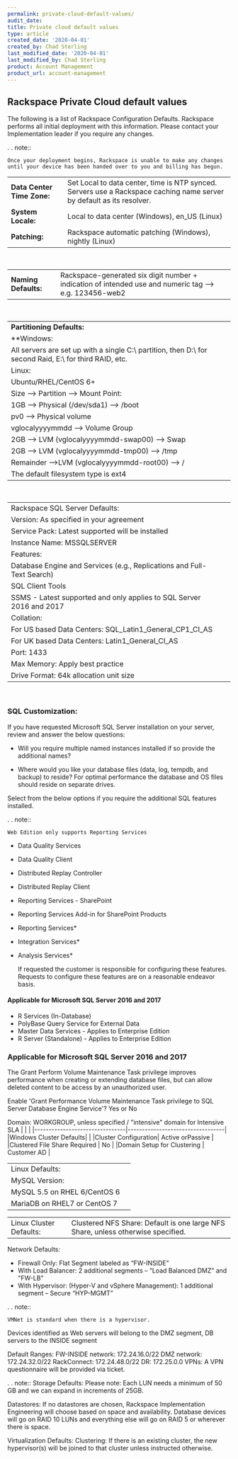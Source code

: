 ```yaml
---
permalink: private-cloud-default-values/
audit_date:
title: Private cloud default values
type: article
created_date: '2020-04-01'
created_by: Chad Sterling
last_modified_date: '2020-04-01'
last_modified_by: Chad Sterling
product: Account Management
product_url: account-management
---
```


## Rackspace Private Cloud default values
The following is a list of Rackspace Configuration Defaults. Rackspace performs all initial deployment with this information. Please contact your Implementation leader if you require any changes.

. . note::

    Once your deployment begins, Rackspace is unable to make any changes until your device has been handed over to you and billing has begun.

|                                |                                  |
|--------------------------------|----------------------------------|
|**Data Center Time Zone:**      | Set Local to data center, time is NTP synced. Servers use a Rackspace caching name server by default as its resolver.|
|**System Locale:** | Local to data center (Windows), en_US (Linux)|
|**Patching:** | Rackspace automatic patching (Windows), nightly (Linux)|

&nbsp;

|                                |                                  |
|--------------------------------|----------------------------------|
|**Naming Defaults:**| Rackspace-generated six digit number + indication of intended use and numeric tag --> e.g. 123456-web2|

&nbsp;

|                                |                                  |
|--------------------------------|----------------------------------|
|**Partitioning Defaults:**|                |
|**Windows:|                                |
|All servers are set up with a single C:\ partition, then D:\ for second Raid, E:\ for third RAID, etc.|      |
|Linux:|          |
|Ubuntu/RHEL/CentOS 6+|          |
|Size --> Partition --> Mount Point:|          |
|1GB --> Physical (/dev/sda1) --> /boot|          |
|pv0 --> Physical volume|          |
|vglocalyyyymmdd --> Volume Group|          |
|2GB --> LVM (vglocalyyyymmdd-swap00) --> Swap|          |
|2GB --> LVM (vglocalyyyymmdd-tmp00) --> /tmp|          |
Remainder -->LVM (vglocalyyyymmdd-root00) --> /|          |
|The default filesystem type is ext4|          |

&nbsp;

|                                |                                  |
|--------------------------------|----------------------------------|
|Rackspace SQL Server Defaults:|    |
|Version: As specified in your agreement|    |
|Service Pack: Latest supported will be installed|    |
|Instance Name: MSSQLSERVER|    |
|Features:|    |
|Database Engine and Services (e.g., Replications and Full-Text Search)|    |
|SQL Client Tools|    |
|SSMS - Latest supported and only applies to SQL Server 2016 and 2017|    |
|Collation:|    |
|For US based Data Centers: SQL_Latin1_General_CP1_CI_AS|    |
For UK based Data Centers: Latin1_General_CI_AS|    |
|Port: 1433|    |
|Max Memory: Apply best practice|    |
|Drive Format: 64k allocation unit size|    |

&nbsp;


### SQL Customization:
If you have requested Microsoft SQL Server installation on your server, review and answer the below questions:

- Will you require multiple named instances installed if so provide the additional names?

- Where would you like your database files (data, log, tempdb, and backup) to reside?
For optimal performance the database and OS files should reside on separate drives.

Select from the below options if you require the additional SQL features installed.

. . note::

    Web Edition only supports Reporting Services

- Data Quality Services
- Data Quality Client
- Distributed Replay Controller
- Distributed Replay Client
- Reporting Services - SharePoint
- Reporting Services Add-in for SharePoint Products
- Reporting Services*
- Integration Services*
- Analysis Services*

    If requested the customer is responsible for configuring these features. Requests to configure these features are on a reasonable endeavor basis.

#### Applicable for Microsoft SQL Server 2016 and 2017

- R Services (In-Database)
- PolyBase Query Service for External Data
- Master Data Services - Applies to Enterprise Edition
- R Server (Standalone) - Applies to Enterprise Edition

### Applicable for Microsoft SQL Server 2016 and 2017

The Grant Perform Volume Maintenance Task privilege improves performance when creating or extending database files, but can allow deleted content to be access by an unauthorized user.

Enable 'Grant Performance Volume Maintenance Task privilege to SQL Server Database Engine Service'? Yes or No


Domain: WORKGROUP, unless specified / "intensive" domain for Intensive SLA
|                                |                                  |
|--------------------------------|----------------------------------|
|Windows Cluster Defaults|   |
|Cluster Configuration| Active orPassive |
|Clustered File Share Required | No  |
|Domain Setup for Clustering | Customer AD |

|                                |                                  |
|--------------------------------|----------------------------------|
| Linux Defaults:  |   |
| MySQL Version:   |   |
| MySQL 5.5 on RHEL 6/CentOS 6 |   |
| MariaDB on RHEL7 or CentOS 7 |   |

|                                |                                  |
|--------------------------------|----------------------------------|
| Linux Cluster Defaults:| Clustered NFS Share: Default is one large NFS Share, unless otherwise specified.|

Network Defaults:
- Firewall Only:  Flat Segment labeled as “FW-INSIDE”
- With Load Balancer:  2 additional segments – “Load Balanced DMZ” and "FW-LB”
- With Hypervisor: (Hyper-V and vSphere Management): 1 additional segment – Secure “HYP-MGMT”

. . note::

    VMNet is standard when there is a hypervisor.

Devices identified as Web servers will belong to the DMZ segment, DB servers to the INSIDE segment

Default Ranges:
FW-INSIDE network: 172.24.16.0/22
DMZ network: 172.24.32.0/22
RackConnect: 172.24.48.0/22
DR: 172.25.0.0
VPNs:     A VPN questionnaire will be provided via ticket.

 . . note::
Storage Defaults:
Please note: Each LUN needs a minimum of 50 GB and we can expand in increments of 25GB.

Datastores: If no datastores are chosen, Rackspace Implementation Engineering will choose based on space and availability. Database devices will go on RAID 10 LUNs and everything else will go on RAID 5 or wherever there is space.

Virtualization Defaults:
Clustering: If there is an existing cluster, the new hypervisor(s) will be joined to that cluster unless instructed otherwise.
